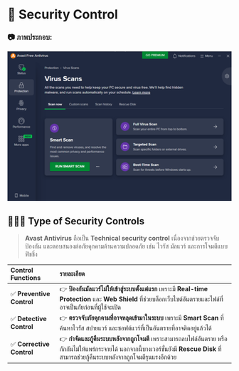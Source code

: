 # 🔐 **Security Control**  

### 📷 **ภาพประกอบ:**  
![app](photo/Avast_antivirus.png)

## 👮🏻‍♂️ **Type of Security Controls**  

> **Avast Antivirus** ถือเป็น **Technical security control** เนื่องจากช่วยตรวจจับ ป้องกัน และตอบสนองต่อภัยคุกคามด้านความปลอดภัย เช่น ไวรัส มัลแวร์ และการโจมตีแบบฟิชชิ่ง

| **Control Functions**   | **รายละเอียด**                                                                                                                                           |
|:---------------------------|:---------------------------------------------------------------------------------------------------------------------------------------------------------|
| ✅ **Preventive Control**        | 👉 **ป้องกันมัลแวร์ไม่ให้เข้าสู่ระบบตั้งแต่แรก** เพราะมี **Real-time Protection** และ **Web Shield** ที่ช่วยบล็อกเว็บไซต์อันตรายและไฟล์ที่อาจเป็นภัยก่อนที่ผู้ใช้จะเปิด |
| ✅ **Detective Control**        | 👉 **ตรวจจับภัยคุกคามที่อาจหลุดเข้ามาในระบบ** เพราะมี **Smart Scan** ที่ค้นหาไวรัส สปายแวร์ และซอฟต์แวร์ที่เป็นอันตรายที่อาจติดอยู่แล้วได้ |
| ✅ **Corrective Control**        | 👉 **กำจัดและกู้คืนระบบหลังจากถูกโจมตี** เพราะสามารถลบไฟล์อันตราย หรือกักกันไม่ให้แพร่กระจายได้ นอกจากนี้บางเวอร์ชั่นยังมี **Rescue Disk** ที่สามารถช่วยกู้คืนระบบหลังจากถูกโจมตีรุนแรงอีกด้วย  |
